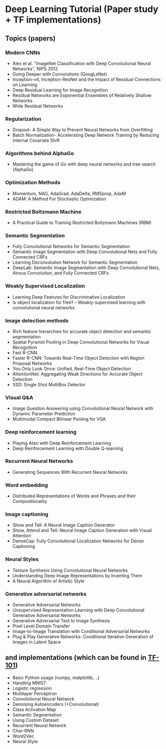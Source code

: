 # Deep Learning Tutorial (Paper study + TF implementations)
## Topics (papers)
### Modern CNNs
- Alex et al. "ImageNet Classification with Deep Convolutional Neural Networks", NIPS 2012
- Going Deeper with Convolutions (GoogLeNet)
- Inception-v4, Inception-ResNet and the Impact of Residual Connections on Learning
- Deep Residual Learning for Image Recognition
- Residual Networks are Exponential Ensembles of Relatively Shallow Networks
- Wide Residual Networks

### Regularization
- Dropout- A Simple Way to Prevent Neural Networks from Overfitting
- Batch Normalization- Accelerating Deep Network Training by Reducing Internal Covariate Shift

### Algorithms behind AlphaGo
- Mastering the game of Go with deep neural networks and tree search (AlphaGo)

### Optimization Methods
- Momentum, NAG, AdaGrad, AdaDelta, RMSprop, AdaM
- ADAM: A Method For Stochastic Optimization

### Restricted Boltzmann Machine
- A Practical Guide to Training Restricted Boltzmann Machines (RBM)

### Semantic Segmentation
- Fully Convolutional Networks for Semantic Segmentation
- Semantic Image Segmentation with Deep Convolutional Nets and Fully Connected CRFs
- Learning Deconvolution Network for Semantic Segmentation
- DeepLab: Semantic Image Segmentation with Deep Convolutional Nets, Atrous Convolution, and Fully Connected CRFs

### Weakly Supervised Localization
- Learning Deep Features for Discriminative Localization 
- Is object localization for free? – Weakly-supervised learning with convolutional neural networks

### Image detection methods
- Rich feature hierarchies for accurate object detection and semantic segmentation
- Spatial Pyramid Pooling in Deep Convolutional Networks for Visual Recognition
- Fast R-CNN
- Faster R-CNN: Towards Real-Time Object Detection with Region Proposal Networks
- You Only Look Once: Unified, Real-Time Object Detection
- AttentionNet: Aggregating Weak Directions for Accurate Object Detection
- SSD: Single Shot MultiBox Detector

### Visual Q&A
- Image Question Answering using Convolutional Neural Network with Dynamic Parameter Prediction
- Multimodal Compact Bilinear Pooling for VQA

### Deep reinforcement learning
- Playing Atari with Deep Reinforcement Learning
- Deep Reinforcement Learning with Double Q-learning

### Recurrent Neural Networks
- Generating Sequences With Recurrent Neural Networks

### Word embedding
- Distributed Representations of Words and Phrases and their Compositionality

### Image captioning
- Show and Tell: A Neural Image Caption Generator
- Show, Attend and Tell: Neural Image Caption Generation with Visual Attention
- DenseCap: Fully Convolutional Localization Networks for Dense Captioning

### Neural Styles
- Texture Synthesis Using Convolutional Neural Networks
- Understanding Deep Image Representations by Inverting Them
- A Neural Algorithm of Artistic Style 

### Generative adversarial networks
- Generative Adversarial Networks
- Unsupervised Representation Learning with Deep Convolutional Generative Adversarial Networks
- Generative Adversarial Text to Image Synthesis
- Pixel Level Domain Transfer
- Image-to-Image Translation with Conditional Adversarial Networks
- Plug & Play Generative Networks: Conditional Iterative Generation of Images in Latent Space

## and implementations (which can be found in [TF-101](https://github.com/sjchoi86/Tensorflow-101))
- Basic Python usage (numpy, matplotlib, ..)
- Handling MNIST
- Logistic regression
- Multilayer Perceptron
- Convolutional Neural Network 
- Denoising Autoencoders (+Convolutional)
- Class Activation Map
- Semantic Segmentation 
- Using Custom Dataset
- Recurrent Neural Network
- Char-RNN
- Word2Vec
- Neural Style
